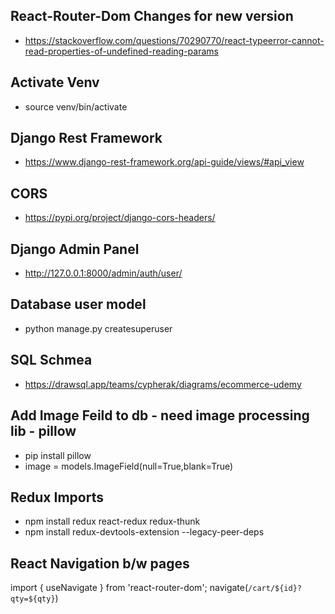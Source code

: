 ## React-Router-Dom Changes for new version 
- https://stackoverflow.com/questions/70290770/react-typeerror-cannot-read-properties-of-undefined-reading-params

## Activate Venv
- source venv/bin/activate

## Django Rest Framework
- https://www.django-rest-framework.org/api-guide/views/#api_view

## CORS
- https://pypi.org/project/django-cors-headers/

## Django Admin Panel
- http://127.0.0.1:8000/admin/auth/user/

## Database user model
- python manage.py createsuperuser

## SQL Schmea 
- https://drawsql.app/teams/cypherak/diagrams/ecommerce-udemy

## Add Image Feild to db - need image processing lib - pillow
- pip install pillow
- image = models.ImageField(null=True,blank=True)

## Redux Imports
- npm install redux react-redux  redux-thunk 
- npm install redux-devtools-extension --legacy-peer-deps     

## React Navigation b/w pages
import { useNavigate } from 'react-router-dom';
navigate(`/cart/${id}?qty=${qty}`) 